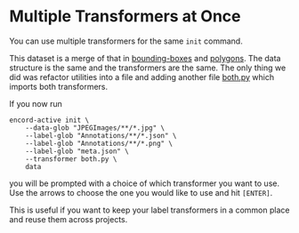 # Multiple Transformers at Once

You can use multiple transformers for the same `init` command.

This dataset is a merge of that in [bounding-boxes](../bounding-boxes) and [polygons](../polygons).
The data structure is the same and the transformers are the same.
The only thing we did was refactor utilities into a file and adding another file [both.py](./both.py) which imports both transformers.

If you now run

```
encord-active init \
    --data-glob "JPEGImages/**/*.jpg" \
    --label-glob "Annotations/**/*.json" \
    --label-glob "Annotations/**/*.png" \
    --label-glob "meta.json" \
    --transformer both.py \
    data
```

you will be prompted with a choice of which transformer you want to use.
Use the arrows to choose the one you would like to use and hit `[ENTER]`.

This is useful if you want to keep your label transformers in a common place and reuse them across projects.
